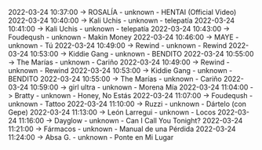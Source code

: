 2022-03-24 10:37:00 -> ROSALÍA - unknown - HENTAI (Official Video)
2022-03-24 10:40:00 -> Kali Uchis - unknown - telepatía
2022-03-24 10:41:00 -> Kali Uchis - unknown - telepatía
2022-03-24 10:43:00 -> Foudeqush - unknown - Makin Money
2022-03-24 10:46:00 -> MAYE - unknown - Tú
2022-03-24 10:49:00 -> Rewind - unknown - Rewind
2022-03-24 10:53:00 -> Kiddie Gang - unknown - BENDITO
2022-03-24 10:55:00 -> The Marías - unknown - Cariño
2022-03-24 10:49:00 -> Rewind - unknown - Rewind
2022-03-24 10:53:00 -> Kiddie Gang - unknown - BENDITO
2022-03-24 10:55:00 -> The Marías - unknown - Cariño
2022-03-24 10:59:00 -> girl ultra - unknown - Morena Mía
2022-03-24 11:04:00 -> Bratty - unknown - Honey, No Estás
2022-03-24 11:07:00 -> Foudeqush - unknown - Tattoo
2022-03-24 11:10:00 -> Ruzzi - unknown - Dártelo (con Gepe)
2022-03-24 11:13:00 -> León Larregui - unknown - Locos
2022-03-24 11:16:00 -> Dayglow - unknown - Can I Call You Tonight?
2022-03-24 11:21:00 -> Fármacos - unknown - Manual de una Pérdida
2022-03-24 11:24:00 -> Absa G. - unknown - Ponte en Mi Lugar
